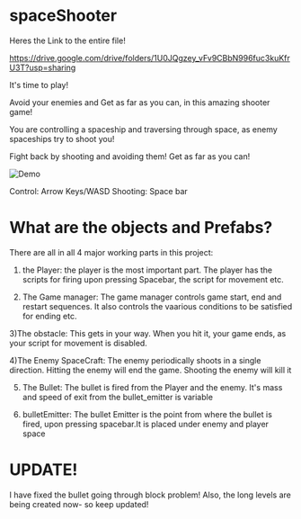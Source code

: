 # spaceShooter

Heres the Link to the entire file!

https://drive.google.com/drive/folders/1U0JQgzey_vFv9CBbN996fuc3kuKfrU3T?usp=sharing



It's time to play!


Avoid your enemies and Get as far as you can, in this amazing shooter game!


You are controlling a spaceship and traversing through space, as enemy spaceships try to shoot you!


Fight back by shooting and avoiding them! Get as far as you can!


![Demo](https://user-images.githubusercontent.com/26602639/45920630-a7a0c980-bec4-11e8-92f6-51064bc9e8f5.gif)


Control: Arrow Keys/WASD
Shooting: Space bar

# What are the objects and Prefabs?

There are all in all 4 major working parts in this project:
1) the Player: the player is the most important part. The player has the scripts for firing upon pressing Spacebar, the script for movement etc.

2) The Game manager: The game manager controls game start, end and restart sequences. It also controls the vaarious conditions to be satisfied for ending etc.

3)The obstacle: This gets in your way. When you hit it, your game ends, as your script for movement is disabled.

4)The Enemy SpaceCraft: The enemy periodically shoots in a single direction. Hitting the enemy will end the game. Shooting the enemy will kill it

5) The Bullet: The bullet is fired from the Player and the enemy. It's mass and speed of exit from the bullet_emitter is variable

6) bulletEmitter: The bullet Emitter is the point from where the bullet is fired, upon pressing spacebar.It is placed under enemy and player space



# UPDATE!
I have fixed the bullet going through block problem!
Also, the long levels are being created now- so keep updated!
